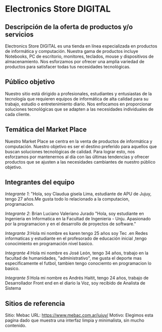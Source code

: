 # Electronics Store DIGITAL

## Descripción de la oferta de productos y/o servicios

Electronics Store DIGITAL es una tienda en línea especializada en productos de informática y computación. Nuestra gama de productos incluye Notebooks, PC de escritorio, monitores, teclados, mouse y dispositivos de almacenamiento. Nos esforzamos por ofrecer una amplia variedad de productos para satisfacer todas tus necesidades tecnológicas.

## Público objetivo

Nuestro sitio está dirigido a profesionales, estudiantes y entusiastas de la tecnología que requieren equipos de informática de alta calidad para su trabajo, estudio o entretenimiento diario. Nos enfocamos en proporcionar soluciones tecnológicas que se adapten a las necesidades individuales de cada cliente.

## Temática del Market Place

Nuestro Market Place se centra en la venta de productos de informática y computación. Nuestro objetivo es ser el destino preferido para aquellos que buscan soluciones tecnológicas de calidad. Para lograr esto, nos esforzamos por mantenernos al día con las últimas tendencias y ofrecer productos que se ajusten a las necesidades cambiantes de nuestro público objetivo.

## Integrantes del equipo

*Integrante 1*: 
"Hola, soy Claudua gisela Lima, estudiante de APU de Jujuy, tengo 27 años.Me gusta todo lo relacionado a la computacion, programacion.

*Integrante 2*: Brian Luciano Valeriano Jurado
"Hola, soy estudiante en Ingenieria en Informatica en la Facultad de Ingenieria - Unju. Apasionado por la programacion y
en el desarrollo de proyectos de software."

*Integrante 3*:Hola mi nombre es karen tengo 25 años soy Tec .en Redes informaticas y estudiante en el profesorado de educación inicial ,tengo conocimiento en programación nivel basico.

*Integrante 4*:Hola mi nombre es José León, tengo 34 años, trabajo en la facultad de humanidades, "administrativo", me gusta el deporte mas especificamente el futbol, tambien tengo conociemto en programacion lo basico.

*Integrante 5*:Hola mi nombre es Andrés Haitit, tengo 24 años, trabajo de Desarrollador Front end en el diario la Voz, soy recibido de Analista de Sistema

## Sitios de referencia

Sitio: Mebac
URL: https://www.mebac.com.ar/jujuy/
Motivo: Elegimos esta pagina dado que muestra una interfaz limpia y minimalista, sin mucho contenido.